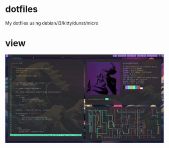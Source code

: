 # dotfiles
 My dotfiles using debian/i3/kitty/dunst/micro

# view
<img src="https://raw.githubusercontent.com/alexdenkk/dotfiles/main/screenshots/screen1.png">

